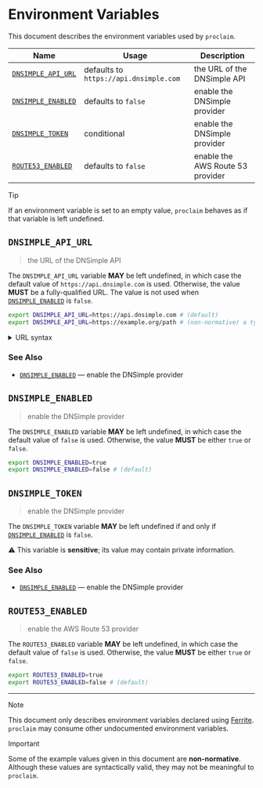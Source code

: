 # Environment Variables

This document describes the environment variables used by `proclaim`.

| Name                 | Usage                                  | Description                      |
| -------------------- | -------------------------------------- | -------------------------------- |
| [`DNSIMPLE_API_URL`] | defaults to `https://api.dnsimple.com` | the URL of the DNSimple API      |
| [`DNSIMPLE_ENABLED`] | defaults to `false`                    | enable the DNSimple provider     |
| [`DNSIMPLE_TOKEN`]   | conditional                            | enable the DNSimple provider     |
| [`ROUTE53_ENABLED`]  | defaults to `false`                    | enable the AWS Route 53 provider |

> [!TIP]
> If an environment variable is set to an empty value, `proclaim` behaves as if
> that variable is left undefined.

## `DNSIMPLE_API_URL`

> the URL of the DNSimple API

The `DNSIMPLE_API_URL` variable **MAY** be left undefined, in which case the
default value of `https://api.dnsimple.com` is used. Otherwise, the value
**MUST** be a fully-qualified URL. The value is not used when
[`DNSIMPLE_ENABLED`] is `false`.

```bash
export DNSIMPLE_API_URL=https://api.dnsimple.com # (default)
export DNSIMPLE_API_URL=https://example.org/path # (non-normative) a typical URL for a web page
```

<details>
<summary>URL syntax</summary>

A fully-qualified URL includes both a scheme (protocol) and a hostname. URLs are
not necessarily web addresses; `https://example.org` and
`mailto:contact@example.org` are both examples of fully-qualified URLs.

</details>

### See Also

- [`DNSIMPLE_ENABLED`] — enable the DNSimple provider

## `DNSIMPLE_ENABLED`

> enable the DNSimple provider

The `DNSIMPLE_ENABLED` variable **MAY** be left undefined, in which case the
default value of `false` is used. Otherwise, the value **MUST** be either `true`
or `false`.

```bash
export DNSIMPLE_ENABLED=true
export DNSIMPLE_ENABLED=false # (default)
```

## `DNSIMPLE_TOKEN`

> enable the DNSimple provider

The `DNSIMPLE_TOKEN` variable **MAY** be left undefined if and only if
[`DNSIMPLE_ENABLED`] is `false`.

⚠️ This variable is **sensitive**; its value may contain private information.

### See Also

- [`DNSIMPLE_ENABLED`] — enable the DNSimple provider

## `ROUTE53_ENABLED`

> enable the AWS Route 53 provider

The `ROUTE53_ENABLED` variable **MAY** be left undefined, in which case the
default value of `false` is used. Otherwise, the value **MUST** be either `true`
or `false`.

```bash
export ROUTE53_ENABLED=true
export ROUTE53_ENABLED=false # (default)
```

---

> [!NOTE]
> This document only describes environment variables declared using [Ferrite].
> `proclaim` may consume other undocumented environment variables.

> [!IMPORTANT]
> Some of the example values given in this document are **non-normative**.
> Although these values are syntactically valid, they may not be meaningful to
> `proclaim`.

<!-- references -->

[`dnsimple_api_url`]: #DNSIMPLE_API_URL
[`dnsimple_enabled`]: #DNSIMPLE_ENABLED
[`dnsimple_token`]: #DNSIMPLE_TOKEN
[ferrite]: https://github.com/dogmatiq/ferrite
[`route53_enabled`]: #ROUTE53_ENABLED
